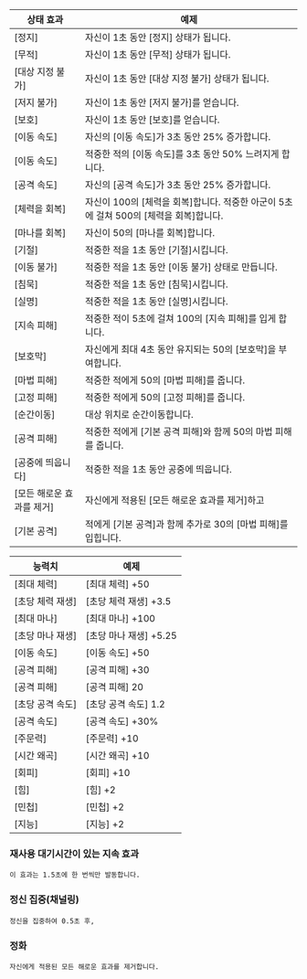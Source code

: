 상태 효과  | 예제
------------- | -------------
[정지]|자신이 1초 동안 [정지] 상태가 됩니다.
[무적]|자신이 1초 동안 [무적] 상태가 됩니다.
[대상 지정 불가]|자신이 1초 동안 [대상 지정 불가] 상태가 됩니다.
[저지 불가]|자신이 1초 동안 [저지 불가]를 얻습니다.
[보호]|자신이 1초 동안 [보호]를 얻습니다.
[이동 속도]|자신의 [이동 속도]가 3초 동안 25% 증가합니다.
[이동 속도]|적중한 적의 [이동 속도]를 3초 동안 50% 느려지게 합니다.
[공격 속도]|자신의 [공격 속도]가 3초 동안 25% 증가합니다.
[체력을 회복]|자신이 100의 [체력을 회복]합니다. 적중한 아군이 5초에 걸쳐 500의 [체력을 회복]합니다.
[마나를 회복]|자신이 50의 [마나를 회복]합니다.
[기절]|적중한 적을 1초 동안 [기절]시킵니다.
[이동 불가]|적중한 적을 1초 동안 [이동 불가] 상태로 만듭니다.
[침묵]|적중한 적을 1초 동안 [침묵]시킵니다.
[실명]|적중한 적을 1초 동안 [실명]시킵니다.
[지속 피해]|적중한 적이 5초에 걸쳐 100의 [지속 피해]를 입게 합니다.
[보호막]|자신에게 최대 4초 동안 유지되는 50의 [보호막]을 부여합니다.
[마법 피해]|적중한 적에게 50의 [마법 피해]를 줍니다.
[고정 피해]|적중한 적에게 50의 [고정 피해]를 줍니다.
[순간이동]|대상 위치로 순간이동합니다.
[공격 피해]|적중한 적에게 [기본 공격 피해]와 함께 50의 마법 피해를 줍니다.
[공중에 띄웁니다]|적중한 적을 1초 동안 공중에 띄웁니다.
[모든 해로운 효과를 제거]|자신에게 적용된 [모든 해로운 효과를 제거]하고
[기본 공격]|적에게 [기본 공격]과 함께 추가로 30의 [마법 피해]를 입힙니다.




능력치  | 예제
------------- | -------------
[최대 체력]|[최대 체력] +50
[초당 체력 재생]|[초당 체력 재생] +3.5
[최대 마나]|[최대 마나] +100
[초당 마나 재생]|[초당 마나 재생] +5.25
[이동 속도]|[이동 속도] +50
[공격 피해]|[공격 피해] +30
[공격 피해]|[공격 피해] 20
[초당 공격 속도]|[초당 공격 속도] 1.2
[공격 속도]|[공격 속도] +30%
[주문력]|[주문력] +10
[시간 왜곡]|[시간 왜곡] +10
[회피]|[회피] +10
[힘]|[힘] +2
[민첩]|[민첩] +2
[지능]|[지능] +2


### 재사용 대기시간이 있는 지속 효과
`이 효과는 1.5초에 한 번씩만 발동합니다.`

### 정신 집중(채널링)
`정신을 집중하여 0.5초 후, `

### 정화
`자신에게 적용된 모든 해로운 효과를 제거합니다.`


